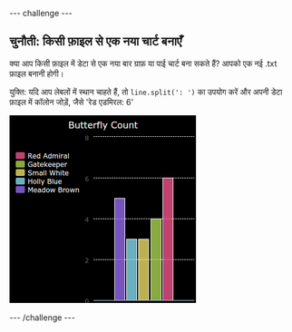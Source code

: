 \--- challenge \---

## चुनौती: किसी फ़ाइल से एक नया चार्ट बनाएँ

क्या आप किसी फ़ाइल में डेटा से एक नया बार ग्राफ़ या पाई चार्ट बना सकते हैं? आपको एक नई .txt फ़ाइल बनानी होगी।

युक्ति: यदि आप लेबलों में स्थान चाहते हैं, तो `line.split(': ')` का उपयोग करें और अपनी डेटा फ़ाइल में कॉलोन जोड़ें, जैसे 'रेड एडमिरल: 6'

![स्क्रीनशॉट](images/pets-butterflies.png)

\--- /challenge \---